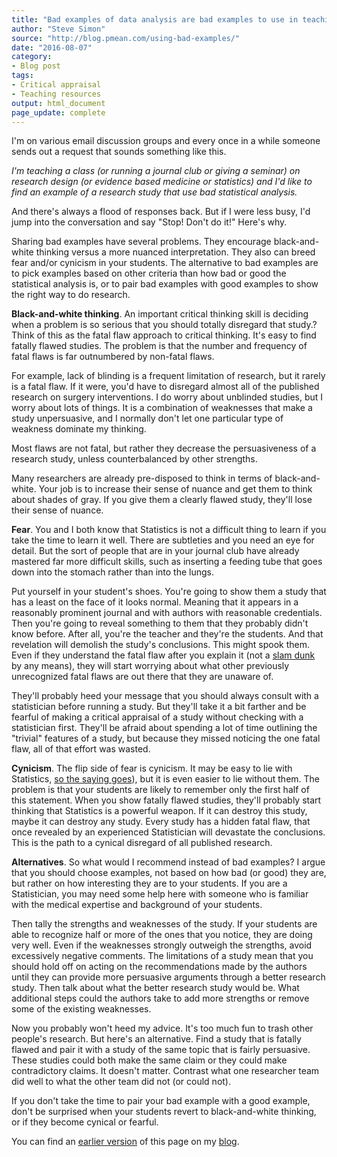 ```yaml
---
title: "Bad examples of data analysis are bad examples to use in teaching"
author: "Steve Simon"
source: "http://blog.pmean.com/using-bad-examples/"
date: "2016-08-07"
category: 
- Blog post
tags:
- Critical appraisal
- Teaching resources
output: html_document
page_update: complete
---
```


I'm on various email discussion groups and every once in a while someone sends out a request that sounds something like this.

*I'm teaching a class (or running a journal club or giving a seminar) on research design (or evidence based medicine or statistics) and I'd like to find an example of a research study that use bad statistical analysis.*

And there's always a flood of responses back. But if I were less busy, I'd jump into the conversation and say "Stop! Don't do it!" Here's why.

<!---More--->

Sharing bad examples have several problems. They encourage black-and-white thinking versus a more nuanced interpretation. They also can breed fear and/or cynicism in your students. The alternative to bad examples are to pick examples based on other criteria than how bad or good the statistical analysis is, or to pair bad examples with good examples to show the right way to do research.

**Black-and-white thinking**. An important critical thinking skill is deciding when a problem is so serious that you should totally disregard that study.? Think of this as the fatal flaw approach to critical thinking. It's easy to find fatally flawed studies. The problem is that the number and frequency of fatal flaws is far outnumbered by non-fatal flaws.

For example, lack of blinding is a frequent limitation of research, but it rarely is a fatal flaw. If it were, you'd have to disregard almost all of the published research on surgery interventions. I do worry about unblinded studies, but I worry about lots of things. It is a combination of weaknesses that make a study unpersuasive, and I normally don't let one particular type of weakness dominate my thinking.

Most flaws are not fatal, but rather they decrease the persuasiveness of a research study, unless counterbalanced by other strengths.

Many researchers are already pre-disposed to think in terms of black-and-white. Your job is to increase their sense of nuance and get them to think about shades of gray. If you give them a clearly flawed study, they'll lose their sense of nuance.

**Fear**. You and I both know that Statistics is not a difficult thing to learn if you take the time to learn it well. There are subtleties and you need an eye for detail. But the sort of people that are in your journal club have already mastered far more difficult skills, such as inserting a feeding tube that goes down into the stomach rather than into the lungs.

Put yourself in your student's shoes. You're going to show them a study that has a least on the face of it looks normal. Meaning that it appears in a reasonably prominent journal and with authors with reasonable credentials. Then you're going to reveal something to them that they probably didn't know before. After all, you're the teacher and they're the students. And that revelation will demolish the study's conclusions. This might spook them. Even if they understand the fatal flaw after you explain it (not a [slam dunk][dict] by any means), they will start worrying about what other previously unrecognized fatal flaws are out there that they are unaware of.

[dict]: http://www.dictionary.com/browse/slam-dunk

They'll probably heed your message that you should always consult with a statistician before running a study. But they'll take it a bit farther and be fearful of making a critical appraisal of a study without checking with a statistician first. They'll be afraid about spending a lot of time outlining the "trivial" features of a study, but because they missed noticing the one fatal flaw, all of that effort was wasted.

**Cynicism**. The flip side of fear is cynicism. It may be easy to lie with Statistics, [so the saying goes][good1]), but it is even easier to lie without them. The problem is that your students are likely to remember only the first half of this statement. When you show fatally flawed studies, they'll probably start thinking that Statistics is a powerful weapon. If it can destroy this study, maybe it can destroy any study. Every study has a hidden fatal flaw, that once revealed by an experienced Statistician will devastate the conclusions. This is the path to a cynical disregard of all published research.

[good1]: http://www.goodreads.com/quotes/565247-it-is-easy-to-lie-with-statistics-it-is-easier

**Alternatives**. So what would I recommend instead of bad examples? I argue that you should choose examples, not based on how bad (or good) they are, but rather on how interesting they are to your students. If you are a Statistician, you may need some help here with someone who is familiar with the medical expertise and background of your students.

Then tally the strengths and weaknesses of the study. If your students are able to recognize half or more of the ones that you notice, they are doing very well. Even if the weaknesses strongly outweigh the strengths, avoid excessively negative comments. The limitations of a study mean that you should hold off on acting on the recommendations made by the authors until they can provide more persuasive arguments through a better research study. Then talk about what the better research study would be. What additional steps could the authors take to add more strengths or remove some of the existing weaknesses.

Now you probably won't heed my advice. It's too much fun to trash other people's research. But here's an alternative. Find a study that is fatally flawed and pair it with a study of the same topic that is fairly persuasive. These studies could both make the same claim or they could make contradictory claims. It doesn't matter. Contrast what one researcher team did well to what the other team did not (or could not).

If you don't take the time to pair your bad example with a good example, don't be surprised when your students revert to black-and-white thinking, or if they become cynical or fearful.

You can find an [earlier version][sim1] of this page on my [blog][sim2].

[sim1]: http://blog.pmean.com/using-bad-examples/
[sim2]: http://blog.pmean.com